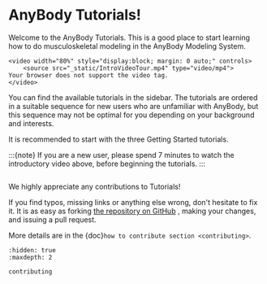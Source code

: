 # AnyBody Tutorials!

Welcome to the AnyBody Tutorials. This is a good place to start learning how to
do musculoskeletal modeling in the AnyBody Modeling System.

```{raw} html
<video width="80%" style="display:block; margin: 0 auto;" controls>
    <source src="_static/IntroVideoTour.mp4" type="video/mp4">
Your browser does not support the video tag.
</video>
```

You can find the available tutorials in the sidebar. The tutorials are ordered in a suitable sequence for
new users who are unfamiliar with AnyBody, but this sequence may not be optimal
for you depending on your background and interests.

It is recommended to start with the three Getting Started tutorials.

:::{note}
If you are a new user, please spend 7 minutes to watch the introductory video above, before beginning the tutorials.
:::

```{rubric} Contributing
```

We highly appreciate any contributions to Tutorials!

If you find typos, missing links or anything else wrong, don't hesitate to fix
it. It is as easy as forking [the repository on GitHub](https://github.com/AnyBody/anybody-tutorial) , making your changes, and
issuing a pull request.

More details are in the {doc}`how to contribute section <contributing>`.

```{toctree}
:hidden: true
:maxdepth: 2

contributing
```
